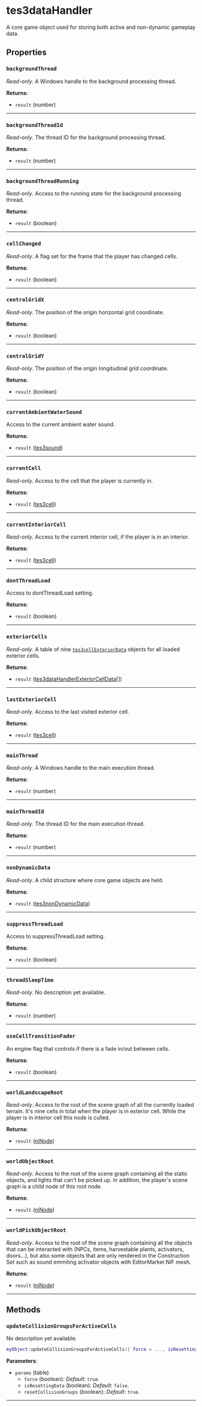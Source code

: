 <!---
	This file is autogenerated. Do not edit this file manually. Your changes will be ignored.
	More information: https://github.com/MWSE/MWSE/tree/master/docs
-->

# tes3dataHandler

A core game object used for storing both active and non-dynamic gameplay data.

## Properties

### `backgroundThread`

*Read-only*. A Windows handle to the background processing thread.

**Returns**:

* `result` (number)

***

### `backgroundThreadId`

*Read-only*. The thread ID for the background processing thread.

**Returns**:

* `result` (number)

***

### `backgroundThreadRunning`

*Read-only*. Access to the running state for the background processing thread.

**Returns**:

* `result` (boolean)

***

### `cellChanged`

*Read-only*. A flag set for the frame that the player has changed cells.

**Returns**:

* `result` (boolean)

***

### `centralGridX`

*Read-only*. The position of the origin horizontal grid coordinate.

**Returns**:

* `result` (boolean)

***

### `centralGridY`

*Read-only*. The position of the origin longitudinal grid coordinate.

**Returns**:

* `result` (boolean)

***

### `currentAmbientWaterSound`

Access to the current ambient water sound.

**Returns**:

* `result` ([tes3sound](../../types/tes3sound))

***

### `currentCell`

*Read-only*. Access to the cell that the player is currently in.

**Returns**:

* `result` ([tes3cell](../../types/tes3cell))

***

### `currentInteriorCell`

*Read-only*. Access to the current interior cell, if the player is in an interior.

**Returns**:

* `result` ([tes3cell](../../types/tes3cell))

***

### `dontThreadLoad`

Access to dontThreadLoad setting.

**Returns**:

* `result` (boolean)

***

### `exteriorCells`

*Read-only*. A table of nine [`tes3cellExteriorData`](https://mwse.github.io/MWSE/types/tes3cellExteriorData/) objects for all loaded exterior cells.

**Returns**:

* `result` ([tes3dataHandlerExteriorCellData](../../types/tes3dataHandlerExteriorCellData)[])

***

### `lastExteriorCell`

*Read-only*. Access to the last visited exterior cell.

**Returns**:

* `result` ([tes3cell](../../types/tes3cell))

***

### `mainThread`

*Read-only*. A Windows handle to the main execution thread.

**Returns**:

* `result` (number)

***

### `mainThreadId`

*Read-only*. The thread ID for the main execution thread.

**Returns**:

* `result` (number)

***

### `nonDynamicData`

*Read-only*. A child structure where core game objects are held.

**Returns**:

* `result` ([tes3nonDynamicData](../../types/tes3nonDynamicData))

***

### `suppressThreadLoad`

Access to suppressThreadLoad setting.

**Returns**:

* `result` (boolean)

***

### `threadSleepTime`

*Read-only*. No description yet available.

**Returns**:

* `result` (number)

***

### `useCellTransitionFader`

An engine flag that controls if there is a fade in/out between cells.

**Returns**:

* `result` (boolean)

***

### `worldLandscapeRoot`

*Read-only*. Access to the root of the scene graph of all the currently loaded terrain. It's nine cells in total when the player is in exterior cell. While the player is in interior cell this node is culled.

**Returns**:

* `result` ([niNode](../../types/niNode))

***

### `worldObjectRoot`

*Read-only*. Access to the root of the scene graph containing all the static objects, and lights that can't be picked up. In addition, the player's scene graph is a child node of this root node.

**Returns**:

* `result` ([niNode](../../types/niNode))

***

### `worldPickObjectRoot`

*Read-only*. Access to the root of the scene graph containing all the objects that can be interacted with (NPCs, items, harvestable plants, activators, doors...), but also some objects that are only rendered in the Construction Set such as sound emmiting activator objects with EditorMarker.NIF mesh.

**Returns**:

* `result` ([niNode](../../types/niNode))

***

## Methods

### `updateCollisionGroupsForActiveCells`

No description yet available.

```lua
myObject:updateCollisionGroupsForActiveCells({ force = ..., isResettingData = ..., resetCollisionGroups = ... })
```

**Parameters**:

* `params` (table)
	* `force` (boolean): *Default*: `true`.
	* `isResettingData` (boolean): *Default*: `false`.
	* `resetCollisionGroups` (boolean): *Default*: `true`.

***

